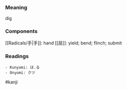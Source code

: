 ### Meaning

dig

### Components

[[Radicals/手|手]]: hand [[屈]]: yield; bend; flinch; submit

### Readings

```
- Kunyomi: ほ.る
- Onyomi: クツ
```

#kanji
